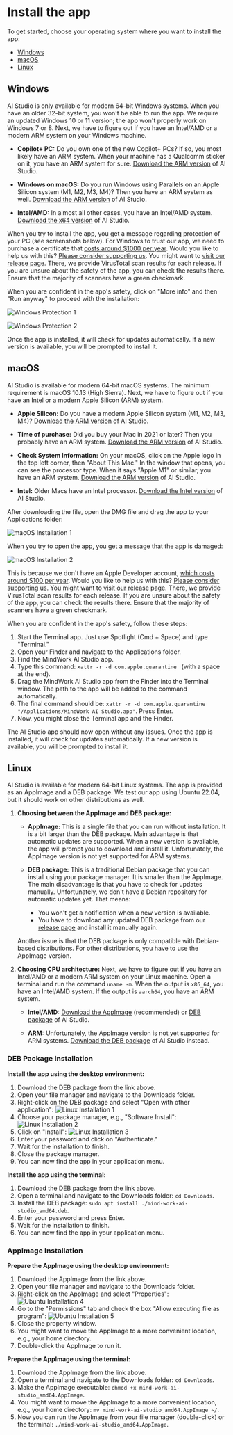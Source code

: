 # Install the app
To get started, choose your operating system where you want to install the app:

- [Windows](#windows)
- [macOS](#macos)
- [Linux](#linux)

## Windows
AI Studio is only available for modern 64-bit Windows systems. When you have an older 32-bit system, you won't be able to run the app. We require an updated Windows 10 or 11 version; the app won't properly work on Windows 7 or 8. Next, we have to figure out if you have an Intel/AMD or a modern ARM system on your Windows machine.

- **Copilot+ PC:** Do you own one of the new Copilot+ PCs? If so, you most likely have an ARM system. When your machine has a Qualcomm sticker on it, you have an ARM system for sure. [Download the ARM version](https://github.com/MindWorkAI/AI-Studio/releases/latest/download/MindWork.AI.Studio_arm64-setup.exe) of AI Studio.
 
- **Windows on macOS:** Do you run Windows using Parallels on an Apple Silicon system (M1, M2, M3, M4)? Then you have an ARM system as well. [Download the ARM version](https://github.com/MindWorkAI/AI-Studio/releases/latest/download/MindWork.AI.Studio_arm64-setup.exe) of AI Studio.

- **Intel/AMD:** In almost all other cases, you have an Intel/AMD system. [Download the x64 version](https://github.com/MindWorkAI/AI-Studio/releases/latest/download/MindWork.AI.Studio_x64-setup.exe) of AI Studio.

When you try to install the app, you get a message regarding protection of your PC (see screenshots below). For Windows to trust our app, we need to purchase a certificate that [costs around $1000 per year](https://github.com/MindWorkAI/Planning/issues/56). Would you like to help us with this? [Please consider supporting us](https://github.com/sponsors/MindWorkAI). You might want to [visit our release page](https://github.com/MindWorkAI/AI-Studio/releases/latest). There, we provide VirusTotal scan results for each release. If you are unsure about the safety of the app, you can check the results there. Ensure that the majority of scanners have a green checkmark.

When you are confident in the app's safety, click on "More info" and then "Run anyway" to proceed with the installation:

![Windows Protection 1](Windows%20Warning%201.png)

![Windows Protection 2](Windows%20Warning%202.png)

Once the app is installed, it will check for updates automatically. If a new version is available, you will be prompted to install it.

## macOS
AI Studio is available for modern 64-bit macOS systems. The minimum requirement is macOS 10.13 (High Sierra). Next, we have to figure out if you have an Intel or a modern Apple Silicon (ARM) system.

- **Apple Silicon:** Do you have a modern Apple Silicon system (M1, M2, M3, M4)?  [Download the ARM version](https://github.com/MindWorkAI/AI-Studio/releases/latest/download/MindWork.AI.Studio_aarch64.dmg) of AI Studio.

- **Time of purchase:** Did you buy your Mac in 2021 or later? Then you probably have an ARM system. [Download the ARM version](https://github.com/MindWorkAI/AI-Studio/releases/latest/download/MindWork.AI.Studio_aarch64.dmg) of AI Studio.

- **Check System Information:** On your macOS, click on the Apple logo in the top left corner, then "About This Mac." In the window that opens, you can see the processor type. When it says "Apple M1" or similar, you have an ARM system. [Download the ARM version](https://github.com/MindWorkAI/AI-Studio/releases/latest/download/MindWork.AI.Studio_aarch64.dmg) of AI Studio.

- **Intel:** Older Macs have an Intel processor. [Download the Intel version](https://github.com/MindWorkAI/AI-Studio/releases/latest/download/MindWork.AI.Studio_x64.dmg) of AI Studio.

After downloading the file, open the DMG file and drag the app to your Applications folder:

![macOS Installation 1](macOS%20Mount.png)

When you try to open the app, you get a message that the app is damaged:

![macOS Installation 2](macOS%20Damage.png)

This is because we don't have an Apple Developer account, [which costs around $100 per year](https://github.com/MindWorkAI/Planning/issues/56). Would you like to help us with this? [Please consider supporting us](https://github.com/sponsors/MindWorkAI). You might want to [visit our release page](https://github.com/MindWorkAI/AI-Studio/releases/latest). There, we provide VirusTotal scan results for each release. If you are unsure about the safety of the app, you can check the results there. Ensure that the majority of scanners have a green checkmark.

When you are confident in the app's safety, follow these steps:

1. Start the Terminal app. Just use Spotlight (Cmd + Space) and type "Terminal."
2. Open your Finder and navigate to the Applications folder.
3. Find the MindWork AI Studio app.
4. Type this command: `xattr -r -d com.apple.quarantine ` (with a space at the end).
5. Drag the MindWork AI Studio app from the Finder into the Terminal window. The path to the app will be added to the command automatically.
6. The final command should be: `xattr -r -d com.apple.quarantine "/Applications/MindWork AI Studio.app"`. Press Enter.
7. Now, you might close the Terminal app and the Finder.

The AI Studio app should now open without any issues. Once the app is installed, it will check for updates automatically. If a new version is available, you will be prompted to install it.

## Linux
AI Studio is available for modern 64-bit Linux systems. The app is provided as an AppImage and a DEB package. We test our app using Ubuntu 22.04, but it should work on other distributions as well.

1. **Choosing between the AppImage and DEB package:**
   - **AppImage:** This is a single file that you can run without installation. It is a bit larger than the DEB package. Main advantage is that automatic updates are supported. When a new version is available, the app will prompt you to download and install it. Unfortunately, the AppImage version is not yet supported for ARM systems.

   - **DEB package:** This is a traditional Debian package that you can install using your package manager. It is smaller than the AppImage. The main disadvantage is that you have to check for updates manually. Unfortunately, we don't have a Debian repository for automatic updates yet. That means:
     - You won't get a notification when a new version is available.
     - You have to download any updated DEB package from our [release page](https://github.com/MindWorkAI/AI-Studio/releases/latest) and install it manually again.

    Another issue is that the DEB package is only compatible with Debian-based distributions. For other distributions, you have to use the AppImage version.

2. **Choosing CPU architecture:**
    Next, we have to figure out if you have an Intel/AMD or a modern ARM system on your Linux machine. Open a terminal and run the command `uname -m`. When the output is `x86_64`, you have an Intel/AMD system. If the output is `aarch64`, you have an ARM system.

   - **Intel/AMD:** [Download the AppImage](https://github.com/MindWorkAI/AI-Studio/releases/latest/download/mind-work-ai-studio_amd64.AppImage) (recommended) or [DEB package](https://github.com/MindWorkAI/AI-Studio/releases/latest/download/mind-work-ai-studio_amd64.deb) of AI Studio.

   - **ARM:** Unfortunately, the AppImage version is not yet supported for ARM systems. [Download the DEB package](https://github.com/MindWorkAI/AI-Studio/releases/latest/download/mind-work-ai-studio_arm64.deb) of AI Studio instead.

### DEB Package Installation

**Install the app using the desktop environment:**
1. Download the DEB package from the link above.
2. Open your file manager and navigate to the Downloads folder.
3. Right-click on the DEB package and select "Open with other application":
   ![Linux Installation 1](Ubuntu%20DEB%20Open.png)
4. Choose your package manager, e.g., "Software Install":
   ![Linux Installation 2](Ubuntu%20DEB%20Install%201.png)
5. Click on "Install":
   ![Linux Installation 3](Ubuntu%20DEB%20Install%202.png)
6. Enter your password and click on "Authenticate."
7. Wait for the installation to finish.
8. Close the package manager.
9. You can now find the app in your application menu.

**Install the app using the terminal:**
1. Download the DEB package from the link above.
2. Open a terminal and navigate to the Downloads folder: `cd Downloads`.
3. Install the DEB package: `sudo apt install ./mind-work-ai-studio_amd64.deb`.
4. Enter your password and press Enter.
5. Wait for the installation to finish.
6. You can now find the app in your application menu.

### AppImage Installation

**Prepare the AppImage using the desktop environment:**
1. Download the AppImage from the link above.
2. Open your file manager and navigate to the Downloads folder.
3. Right-click on the AppImage and select "Properties":
   ![Ubuntu Installation 4](Ubuntu%20AppImage%20Properties.png)
4. Go to the "Permissions" tab and check the box "Allow executing file as program":
   ![Ubuntu Installation 5](Ubuntu%20AppImage%20Permissions.png)
5. Close the property window.
6. You might want to move the AppImage to a more convenient location, e.g., your home directory.
7. Double-click the AppImage to run it.

**Prepare the AppImage using the terminal:**
1. Download the AppImage from the link above.
2. Open a terminal and navigate to the Downloads folder: `cd Downloads`.
3. Make the AppImage executable: `chmod +x mind-work-ai-studio_amd64.AppImage`.
4. You might want to move the AppImage to a more convenient location, e.g., your home directory: `mv mind-work-ai-studio_amd64.AppImage ~/`.
4. Now you can run the AppImage from your file manager (double-click) or the terminal: `./mind-work-ai-studio_amd64.AppImage`.